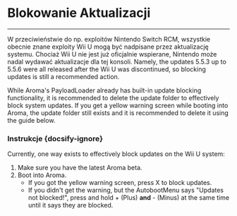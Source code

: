# Blokowanie Aktualizacji
---
W przeciwieństwie do np. exploitów Nintendo Switch RCM, wszystkie obecnie znane exploity Wii U mogą być nadpisane przez aktualizację systemu. Chociaż Wii U nie jest już oficjalnie wspierane, Nintendo może nadal wydawać aktualizacje dla tej konsoli. Namely, the updates 5.5.3 up to 5.5.6 were all released after the Wii U was discontinued, so blocking updates is still a recommended action.

While Aroma's PayloadLoader already has built-in update blocking functionality, it is recommended to delete the update folder to effectively block system updates. If you get a yellow warning screen while booting into Aroma, the update folder still exists and it is recommended to delete it using the guide below.

### Instrukcje {docsify-ignore}

Currently, one way exists to effectively block updates on the Wii U system:

1. Make sure you have the latest Aroma beta.
1. Boot into Aroma.
    - If you got the yellow warning screen, press X to block updates.
    - If you didn't get the warning, but the AutobootMenu says "Updates not blocked!", press and hold + (Plus) **and** - (Minus) at the same time until it says they are blocked.
